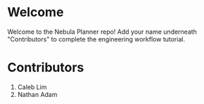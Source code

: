 # Welcome
Welcome to the Nebula Planner repo! Add your name underneath "Contributors" to complete
the engineering workflow tutorial.

# Contributors
1. Caleb Lim
2. Nathan Adam
